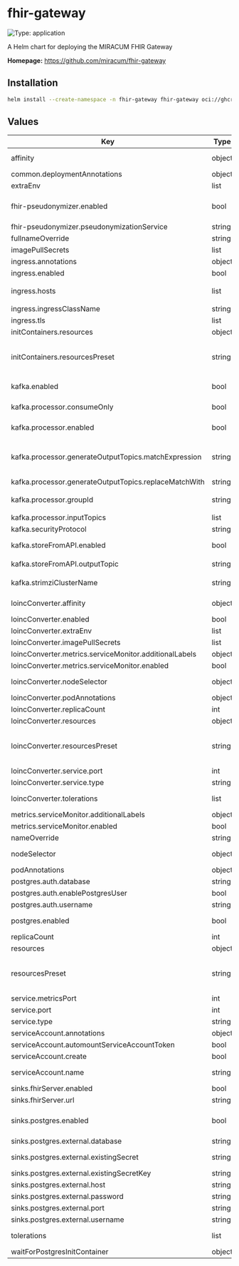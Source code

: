 # fhir-gateway

![Type: application](https://img.shields.io/badge/Type-application-informational?style=flat-square)

A Helm chart for deploying the MIRACUM FHIR Gateway

**Homepage:** <https://github.com/miracum/fhir-gateway>

## Installation

```sh
helm install --create-namespace -n fhir-gateway fhir-gateway oci://ghcr.io/miracum/charts/fhir-gateway
```

## Values

| Key                                                    | Type   | Default                                               | Description                                                                                                                                                                                                                                                                                                                                   |
| ------------------------------------------------------ | ------ | ----------------------------------------------------- | --------------------------------------------------------------------------------------------------------------------------------------------------------------------------------------------------------------------------------------------------------------------------------------------------------------------------------------------- |
| affinity                                               | object | `{}`                                                  | affinity for pods assignment see: <https://kubernetes.io/docs/concepts/configuration/assign-pod-node/#affinity-and-anti-affinity>                                                                                                                                                                                                             |
| common.deploymentAnnotations                           | object | `{}`                                                  | metadata.annotations to apply to all deployments                                                                                                                                                                                                                                                                                              |
| extraEnv                                               | list   | `[]`                                                  | extra environment vars to set on the FHIR gateway container                                                                                                                                                                                                                                                                                   |
| fhir-pseudonymizer.enabled                             | bool   | `true`                                                | whether to enable the FHIR Pseudonymizer - a thin, FHIR-native wrapper on top of gPAS, Vfps, or entici with additional options for anonymization. if this is set to false, then the FHIR gateway will not attempt to pseudonymize/anonymize the resources.                                                                                    |
| fhir-pseudonymizer.pseudonymizationService             | string | `"None"`                                              | set the pseudonymization service backend                                                                                                                                                                                                                                                                                                      |
| fullnameOverride                                       | string | `""`                                                  | String to fully override fullname template                                                                                                                                                                                                                                                                                                    |
| imagePullSecrets                                       | list   | `[]`                                                  | image pull secrets for the pod                                                                                                                                                                                                                                                                                                                |
| ingress.annotations                                    | object | `{}`                                                  | ingress annotations                                                                                                                                                                                                                                                                                                                           |
| ingress.enabled                                        | bool   | `false`                                               | if enabled, create an Ingress to expose the FHIR Gateway outside the cluster                                                                                                                                                                                                                                                                  |
| ingress.hosts                                          | list   | `[{"host":"chart-example.local","paths":["/"]}]`      | configure the hostname                                                                                                                                                                                                                                                                                                                        |
| ingress.ingressClassName                               | string | `""`                                                  | the ingressClassName                                                                                                                                                                                                                                                                                                                          |
| ingress.tls                                            | list   | `[]`                                                  | TLS config                                                                                                                                                                                                                                                                                                                                    |
| initContainers.resources                               | object | `{}`                                                  | configure the init containers pods resource requests and limits manually                                                                                                                                                                                                                                                                      |
| initContainers.resourcesPreset                         | string | `"nano"`                                              | set container resources according to one common preset (allowed values: none, nano, micro, small, medium, large, xlarge, 2xlarge). This is ignored if primary.resources is set (primary.resources is recommended for production). More information: <https://github.com/bitnami/charts/blob/main/bitnami/common/templates/_resources.tpl#L15> |
| kafka.enabled                                          | bool   | `false`                                               | if enabled, the FHIR Gateway is able to use Kafka as input and/or output. Requires the Kafka cluster to be configured using <https://strimzi.io/>                                                                                                                                                                                             |
| kafka.processor.consumeOnly                            | bool   | `false`                                               | if enabled, the FHIR Gateway will only read and process resources from the specified Kafka topics `inputTopics` but not write them back to Kafka                                                                                                                                                                                              |
| kafka.processor.enabled                                | bool   | `false`                                               | if enabled, the FHIR Gateway will read resources from the specified Kafka topics `inputTopics` and write them to dynamic output topics.                                                                                                                                                                                                       |
| kafka.processor.generateOutputTopics.matchExpression   | string | `"^"`                                                 | Allows for dynamically generating the Kafka output topic's name based on the input topic. Set to a regular expression which is applied to the input topic and the first match is replaced with the value of `kafka.generateOutputTopics.replaceWith`. You can set this to "^" to add a prefix to the output topic.                            |
| kafka.processor.generateOutputTopics.replaceMatchWith  | string | `"fhir.post-gateway."`                                | value to replace the first regex match with                                                                                                                                                                                                                                                                                                   |
| kafka.processor.groupId                                | string | `"{{ include \"fhir-gateway.fullname\" . }}-gateway"` | the Kafka consumer group id. Evaluated as a template.                                                                                                                                                                                                                                                                                         |
| kafka.processor.inputTopics                            | list   | `["fhir-raw"]`                                        | list of Kafka topics to read FHIR resources from                                                                                                                                                                                                                                                                                              |
| kafka.securityProtocol                                 | string | `"PLAINTEXT"`                                         | either PLAINTEXT or SSL                                                                                                                                                                                                                                                                                                                       |
| kafka.storeFromAPI.enabled                             | bool   | `false`                                               | if enabled, the FHIR Gateway will send resources received from API to the specified Kafka topic `outputTopic` after they are processed                                                                                                                                                                                                        |
| kafka.storeFromAPI.outputTopic                         | string | `"fhir.post-gateway.api.output"`                      | the Kafka topic to send API received resources to                                                                                                                                                                                                                                                                                             |
| kafka.strimziClusterName                               | string | `"my-cluster"`                                        | name of the Strimzi Kafka CRD this gateway should connect to. This is used to resolve the Kafka bootstrap service.                                                                                                                                                                                                                            |
| loincConverter.affinity                                | object | `{}`                                                  | affinity for pods assignment see: <https://kubernetes.io/docs/concepts/configuration/assign-pod-node/#affinity-and-anti-affinity>                                                                                                                                                                                                             |
| loincConverter.enabled                                 | bool   | `true`                                                | whether to enable the LOINC conversion and harmonization service                                                                                                                                                                                                                                                                              |
| loincConverter.extraEnv                                | list   | `[]`                                                  | extra environment variables to set on the loinc conversion container                                                                                                                                                                                                                                                                          |
| loincConverter.imagePullSecrets                        | list   | `[]`                                                  | credentials to use when pulling the image                                                                                                                                                                                                                                                                                                     |
| loincConverter.metrics.serviceMonitor.additionalLabels | object | `{}`                                                  | additional labels for the ServiceMonitor resource, e.g. `release: prometheus`                                                                                                                                                                                                                                                                 |
| loincConverter.metrics.serviceMonitor.enabled          | bool   | `false`                                               | if enabled, creates a ServiceMonitor instance for Prometheus Operator-based monitoring                                                                                                                                                                                                                                                        |
| loincConverter.nodeSelector                            | object | `{}`                                                  | node labels for pods assignment see: <<https://kubernetes.io/docs/concepts/scheduling-eviction/assign-pod-node/>>                                                                                                                                                                                                                             |
| loincConverter.podAnnotations                          | object | `{}`                                                  | annotations for the pod                                                                                                                                                                                                                                                                                                                       |
| loincConverter.replicaCount                            | int    | `1`                                                   | if necessary, the service can easily scale horizontally                                                                                                                                                                                                                                                                                       |
| loincConverter.resources                               | object | `{}`                                                  | configure the resource requests and limits manually                                                                                                                                                                                                                                                                                           |
| loincConverter.resourcesPreset                         | string | `"medium"`                                            | set container resources according to one common preset (allowed values: none, nano, micro, small, medium, large, xlarge, 2xlarge). This is ignored if primary.resources is set (primary.resources is recommended for production). More information: <https://github.com/bitnami/charts/blob/main/bitnami/common/templates/_resources.tpl#L15> |
| loincConverter.service.port                            | int    | `8080`                                                | port for the conversion REST endpoint                                                                                                                                                                                                                                                                                                         |
| loincConverter.service.type                            | string | `"ClusterIP"`                                         | service type                                                                                                                                                                                                                                                                                                                                  |
| loincConverter.tolerations                             | list   | `[]`                                                  | tolerations for pods assignment see: <https://kubernetes.io/docs/concepts/configuration/taint-and-toleration/>                                                                                                                                                                                                                                |
| metrics.serviceMonitor.additionalLabels                | object | `{}`                                                  | additional labels for the ServiceMonitor resource, e.g. `release: prometheus`                                                                                                                                                                                                                                                                 |
| metrics.serviceMonitor.enabled                         | bool   | `false`                                               | if enabled, creates a ServiceMonitor instance for Prometheus Operator-based monitoring                                                                                                                                                                                                                                                        |
| nameOverride                                           | string | `""`                                                  | String to partially override fullname template (will maintain the release name)                                                                                                                                                                                                                                                               |
| nodeSelector                                           | object | `{}`                                                  | node labels for pods assignment see: <<https://kubernetes.io/docs/concepts/scheduling-eviction/assign-pod-node/>>                                                                                                                                                                                                                             |
| podAnnotations                                         | object | `{}`                                                  | annotations to apply to the pod                                                                                                                                                                                                                                                                                                               |
| postgres.auth.database                                 | string | `"fhir_gateway"`                                      | name of the database to create                                                                                                                                                                                                                                                                                                                |
| postgres.auth.enablePostgresUser                       | bool   | `false`                                               | disable the default postgres user                                                                                                                                                                                                                                                                                                             |
| postgres.auth.username                                 | string | `"fhir_gateway_admin"`                                | username for the database user                                                                                                                                                                                                                                                                                                                |
| postgres.enabled                                       | bool   | `true`                                                | enabled the included Postgres DB see <https://github.com/CloudPirates-io/helm-charts/tree/main/charts/postgres> for configuration options                                                                                                                                                                                                     |
| replicaCount                                           | int    | `1`                                                   | number of replicas. The application is well-suited to scale horizontally if required.                                                                                                                                                                                                                                                         |
| resources                                              | object | `{}`                                                  | manually set the resource requests and limits                                                                                                                                                                                                                                                                                                 |
| resourcesPreset                                        | string | `"small"`                                             | set container resources according to one common preset (allowed values: none, nano, micro, small, medium, large, xlarge, 2xlarge). This is ignored if primary.resources is set (primary.resources is recommended for production). More information: <https://github.com/bitnami/charts/blob/main/bitnami/common/templates/_resources.tpl#L15> |
| service.metricsPort                                    | int    | `8081`                                                | port of the actuator/metrics endpoint                                                                                                                                                                                                                                                                                                         |
| service.port                                           | int    | `8080`                                                | port of the FHIR REST endpoint                                                                                                                                                                                                                                                                                                                |
| service.type                                           | string | `"ClusterIP"`                                         | service type                                                                                                                                                                                                                                                                                                                                  |
| serviceAccount.annotations                             | object | `{}`                                                  | annotations to add to the service account                                                                                                                                                                                                                                                                                                     |
| serviceAccount.automountServiceAccountToken            | bool   | `false`                                               | whether to automount the SA token.                                                                                                                                                                                                                                                                                                            |
| serviceAccount.create                                  | bool   | `false`                                               | specifies whether a service account should be created.                                                                                                                                                                                                                                                                                        |
| serviceAccount.name                                    | string | `""`                                                  | the name of the service account to use. If not set and create is true, a name is generated using the fullname template                                                                                                                                                                                                                        |
| sinks.fhirServer.enabled                               | bool   | `false`                                               | if enabled, sends all received resources to the specified FHIR server                                                                                                                                                                                                                                                                         |
| sinks.fhirServer.url                                   | string | `""`                                                  | URL of the FHIR server. Set basic auth parameters via `extraEnv`                                                                                                                                                                                                                                                                              |
| sinks.postgres.enabled                                 | bool   | `true`                                                | if enabled, writes all received FHIR resources to a Postgres DB if `postgresql.enabled=true`, then a Postgres DB is started as part of this installation. If `postgresql.enabled=false`, then `sinks.postgres.external.*` is used.                                                                                                            |
| sinks.postgres.external.database                       | string | `""`                                                  | name of the database to connect to                                                                                                                                                                                                                                                                                                            |
| sinks.postgres.external.existingSecret                 | string | `""`                                                  | can be used to specify the name of an existing secret containing the PostgreSQL password. An alternative to setting the password above.                                                                                                                                                                                                       |
| sinks.postgres.external.existingSecretKey              | string | `"postgresql-password"`                               | the key inside the `existingSecret` containing the password.                                                                                                                                                                                                                                                                                  |
| sinks.postgres.external.host                           | string | `""`                                                  | host or server name                                                                                                                                                                                                                                                                                                                           |
| sinks.postgres.external.password                       | string | `""`                                                  | password for the user                                                                                                                                                                                                                                                                                                                         |
| sinks.postgres.external.port                           | string | `"5432"`                                              | port                                                                                                                                                                                                                                                                                                                                          |
| sinks.postgres.external.username                       | string | `""`                                                  | username to authenticate as                                                                                                                                                                                                                                                                                                                   |
| tolerations                                            | list   | `[]`                                                  | tolerations for pods assignment see: <https://kubernetes.io/docs/concepts/configuration/taint-and-toleration/>                                                                                                                                                                                                                                |
| waitForPostgresInitContainer                           | object | `{}`                                                  |                                                                                                                                                                                                                                                                                                                                               |
